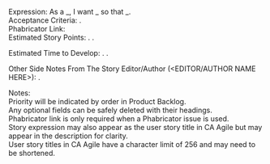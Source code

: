 Expression: As a _, I want _ so that _.  
Acceptance Criteria: <HERE>.  
Phabricator Link: <WHEN APPLICABLE>  
Estimated Story Points: <HERE>. <WHY>.  

Estimated Time to Develop: <OPTIONAL>. <WHY>.  

Other Side Notes From The Story Editor/Author (<EDITOR/AUTHOR NAME HERE>): <OPTIONAL>.  

Notes:  
Priority will be indicated by order in Product Backlog.  
Any optional fields can be safely deleted with their headings.  
Phabricator link is only required when a Phabricator issue is used.  
Story expression may also appear as the user story title in CA Agile but may appear in the description for clarity.  
User story titles in CA Agile have a character limit of 256 and may need to be shortened.  